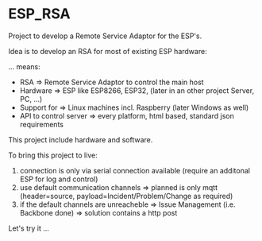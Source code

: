 # ESP_RSA
Project to develop a Remote Service Adaptor for the ESP's.

Idea is to develop an RSA for most of existing ESP hardware:

... means:
  - RSA => Remote Service Adaptor to control the main host
  - Hardware => ESP like ESP8266, ESP32, (later in an other project Server, PC, ...)
  - Support for => Linux machines incl. Raspberry (later Windows as well)
  - API to control server => every platform, html based, standard json requirements
  
This project include hardware and software.

To bring this project to live:
1. connection is only via serial connection available (require an additonal ESP for log and control)
2. use default communication channels => planned is only mqtt (header=source, payload=Incident/Problem/Change as required)
3. if the default channels are unreacheble => Issue Management (i.e. Backbone done) => solution contains a http post

Let's try it ...
